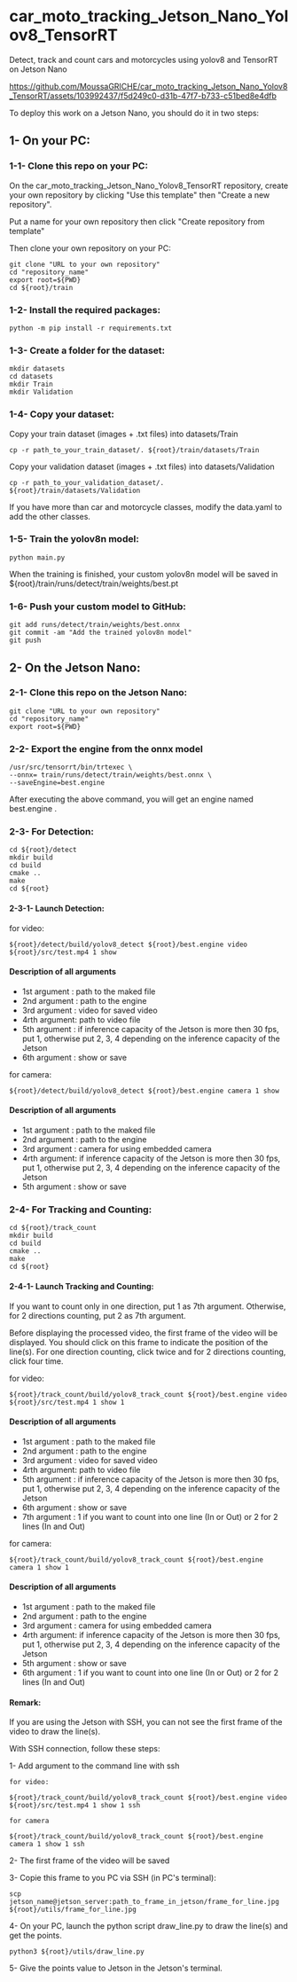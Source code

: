 # car_moto_tracking_Jetson_Nano_Yolov8_TensorRT
Detect, track and count cars and motorcycles using yolov8 and TensorRT on Jetson Nano

https://github.com/MoussaGRICHE/car_moto_tracking_Jetson_Nano_Yolov8_TensorRT/assets/103992437/f5d249c0-d31b-47f7-b733-c51bed8e4dfb

To deploy this work on a Jetson Nano, you should do it in two steps:

## 1- On your PC:
### 1-1- Clone this repo on your PC:
On the car_moto_tracking_Jetson_Nano_Yolov8_TensorRT repository, create your own repository by clicking "Use this template" then "Create a new repository".

Put a name for your own repository then click "Create repository from template"

Then clone your own repository on your PC: 

	git clone "URL to your own repository"
	cd "repository_name"
	export root=${PWD}
	cd ${root}/train

### 1-2- Install the required packages:

	python -m pip install -r requirements.txt

### 1-3- Create a folder for the dataset:

	mkdir datasets
	cd datasets
	mkdir Train 
	mkdir Validation

### 1-4- Copy your dataset:
Copy your train dataset (images + .txt files) into datasets/Train

	cp -r path_to_your_train_dataset/. ${root}/train/datasets/Train

Copy your validation dataset (images + .txt files) into datasets/Validation

	cp -r path_to_your_validation_dataset/. ${root}/train/datasets/Validation


If you have more than car and motorcycle classes, modify the data.yaml to add the other classes.

### 1-5- Train the yolov8n model:

	python main.py

When the training is finished, your custom yolov8n model will be saved in 
${root}/train/runs/detect/train/weights/best.pt

### 1-6- Push your custom model to GitHub:

	git add runs/detect/train/weights/best.onnx
	git commit -am "Add the trained yolov8n model"
	git push

## 2- On the Jetson Nano:
### 2-1- Clone this repo on the Jetson Nano:

	git clone "URL to your own repository"
	cd "repository_name"
	export root=${PWD}

### 2-2- Export the engine from the onnx model

	/usr/src/tensorrt/bin/trtexec \
	--onnx= train/runs/detect/train/weights/best.onnx \
	--saveEngine=best.engine

After executing the above command, you will get an engine named best.engine .

### 2-3- For Detection:

	cd ${root}/detect
	mkdir build
	cd build
	cmake ..
	make
	cd ${root}

#### 2-3-1- Launch Detection:
for video:

	${root}/detect/build/yolov8_detect ${root}/best.engine video ${root}/src/test.mp4 1 show


#### Description of all arguments

- 1st argument : path to the maked file
- 2nd argument : path to the engine
- 3rd argument : video for saved video
- 4rth argument: path to video file
- 5th argument : if inference capacity of the Jetson is more then 30 fps, put 1, otherwise put 2, 3, 4 depending on the inference capacity of the Jetson
- 6th argument : show or save

for camera:

	${root}/detect/build/yolov8_detect ${root}/best.engine camera 1 show

#### Description of all arguments

- 1st argument : path to the maked file
- 2nd argument : path to the engine
- 3rd argument : camera for using embedded camera
- 4rth argument: if inference capacity of the Jetson is more then 30 fps, put 1, otherwise put 2, 3, 4 depending on the inference capacity of the Jetson
- 5th argument : show or save


### 2-4- For Tracking and Counting:

	cd ${root}/track_count
	mkdir build
	cd build
	cmake ..
	make
	cd ${root}

#### 2-4-1- Launch Tracking and Counting:
If you want to count only in one direction, put 1 as 7th argument. Otherwise, for 2 directions counting, put 2 as 7th argument.

Before displaying the processed video, the first frame of the video will be displayed. You should click on this frame to indicate the position of the line(s). For one direction counting, click twice and for 2 directions counting, click four time.

for video:

	${root}/track_count/build/yolov8_track_count ${root}/best.engine video ${root}/src/test.mp4 1 show 1

#### Description of all arguments

- 1st argument : path to the maked file
- 2nd argument : path to the engine
- 3rd argument : video for saved video
- 4rth argument: path to video file
- 5th argument : if inference capacity of the Jetson is more then 30 fps, put 1, otherwise put 2, 3, 4 depending on the inference capacity of the Jetson
- 6th argument : show or save
- 7th argument : 1 if you want to count into one line (In or Out) or 2 for 2 lines (In and Out)

for camera:

	${root}/track_count/build/yolov8_track_count ${root}/best.engine camera 1 show 1

#### Description of all arguments

- 1st argument : path to the maked file
- 2nd argument : path to the engine
- 3rd argument : camera for using embedded camera
- 4rth argument: if inference capacity of the Jetson is more then 30 fps, put 1, otherwise put 2, 3, 4 depending on the inference capacity of the Jetson
- 5th argument : show or save
- 6th argument : 1 if you want to count into one line (In or Out) or 2 for 2 lines (In and Out)

#### Remark:
If you are using the Jetson with SSH, you can not see the first frame of the video to draw the line(s). 

With SSH connection, follow these steps:

1- Add argument to the command line with ssh

	for video:

	${root}/track_count/build/yolov8_track_count ${root}/best.engine video ${root}/src/test.mp4 1 show 1 ssh
	
	for camera
	
	${root}/track_count/build/yolov8_track_count ${root}/best.engine camera 1 show 1 ssh
	
2- The first frame of the video will be saved

3- Copie this frame to you PC via SSH (in PC's terminal):

	scp jetson_name@jetson_server:path_to_frame_in_jetson/frame_for_line.jpg  ${root}/utils/frame_for_line.jpg
	
4- On your PC, launch the python script draw_line.py to draw the line(s) and get the points.

	python3 ${root}/utils/draw_line.py
	
5- Give the points value to Jetson in the Jetson's terminal.
	

	

